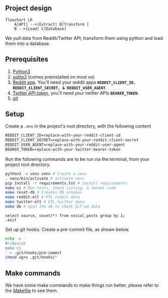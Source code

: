 ## Project design

```mermaid
flowchart LR
    A[API] -->|Extract| B[Transform ]
    B -->|Load| C[Database]
```

We pull data from Reddit/Twitter API, transform them using python and load them into a database.

## Prerequisites

1. [Python3](https://www.python.org/downloads/)
2. [sqlite3](https://www.sqlite.org/download.html) (comes preinstalled on most os)
3. [Reddit app](https://www.geeksforgeeks.org/how-to-get-client_id-and-client_secret-for-python-reddit-api-registration/). You'll need your reddit apps **`REDDIT_CLIENT_ID, REDDIT_CLIENT_SECRET, & REDDIT_USER_AGENT`**.
4. [Twitter API token](https://developer.twitter.com/en/docs/twitter-api/getting-started/getting-access-to-the-twitter-api), you'll need your twitter APIs **`BEARER_TOKEN`**.
5. [git](https://git-scm.com/book/en/v2/Getting-Started-Installing-Git)


## Setup

Create a `.env` in the project's root directory, with the following content
```txt
REDDIT_CLIENT_ID=replace-with-your-reddit-client-id
REDDIT_CLIENT_SECRET=replace-with-your-reddit-client-secret
REDDIT_USER_AGENT=replace-with-your-reddit-user-agent
BEARER_TOKEN=replace-with-your-twitter-bearer-token
```

Run the following commands are to be run via the terminal, from your project root directory.

```bash
python3 -m venv venv # Create a venv
. venv/bin/activate # activate venv
pip install -r requirements.txt # install requirements
make ci # Run tests, check linting, & format code
make reset-db # Creates DB schemas
make reddit-etl # ETL reddit data
make twitter-elt # ETL twitter data
make db # open the db to check ELT-ed data 
```

```sqlite
select source, count(*) from social_posts group by 1;
.exit
```

Set up git hooks. Create a pre-commit file, as shown below.

```bash
echo -e '
#!/bin/sh
make ci
' > .git/hooks/pre-commit
chmod ug+x .git/hooks/*
```

## Make commands

We have some make commands to make things run better, please refer to the [Makefile](./Makefile) to see them.

